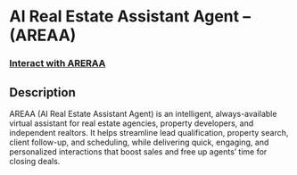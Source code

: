 <h1>AI Real Estate Assistant Agent – (AREAA)</h1>

 ### [Interact with ARERAA](https://emmrich.github.io/areaa-website/)

<h2>Description</h2>
AREAA (AI Real Estate Assistant Agent) is an intelligent, always-available virtual assistant for real estate agencies, property developers, and independent realtors. It helps streamline lead qualification, property search, client follow-up, and scheduling, while delivering quick, engaging, and personalized interactions that boost sales and free up agents’ time for closing deals.

<br />
